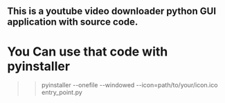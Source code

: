 ## This is a youtube video downloader python GUI application with source code.
# You Can use that code with pyinstaller
>> pyinstaller --onefile --windowed --icon=path/to/your/icon.ico entry_point.py
